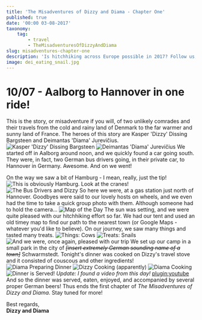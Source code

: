 ```yaml
---
title: 'The Misadventures of Dizzy and Diama - Chapter One'
published: true
date: '00:00 03-08-2017'
taxonomy:
    tag:
        - travel
        - TheMisadventuresOfDizzyAndDiama
slug: misadventures-chapter-one
description: 'Is hitchhiking across Europe possible in 2017? Follow us, and find out!'
image: dei_eating_snail.jpg
---
```


# 10/07 - Aalborg to Hannover in one ride!


This is the story, or misadventure if you will, of two unlikely comrades and their travels from the cold and rainy land of Denmark to the far warmer and sunny land of France.
The heroes of this story are Kasper 'Dizzy' Dissing Bargsteen and Deimantas 'Diama' Jurevičius.
![Kasper 'Dizzy' Dissing Bargsteen][dizzy]
![Deimantas 'Diama' Jurevičius][diama]
We started off in Aalborg around noon, and we quickly found a car going south. They were, in fact, two German bus drivers going, in their private car, to Hannover in Germany. Awesome. And on we went!

On the way we saw a bit of Hamburg - I mean, really, just the tip!
![This is obviously Hamburg. Look at the cranes!][hamburg]
![The Bus Drivers and Dizzy][group_dizzy]
So here we were, at a gas station just north of Hannover. Goodbyes were said to our lovely hosts on wheels, and we even had the time to take a quick group photo with them. Although someone had to hold the camera... 
![Map of the Day][map]
The sun was setting, and we were quite pleased with our hitchhiking effort so far. We had our tent and used an old timey map to find our path to the nearest town (or Google Maps - whatever you'd like to believe). On our journey, we saw many things and tasted many treats.
![Things&#58; Cows][cows]
![Treats&#58; Snails][diama_snail]
![And we were, once again, pleased with our trip][diama_peace]
We set up our camp in a small park in the city of ~~*&#91;insert extremely German sounding name of a town&#93;*~~ Schwarmstedt. Tonight's dinner was cooked on Dizzy's travel stove and it consisted of couscous and other ingredients! ![Diama Preparing Dinner][diama_dinner]
![Dizzy Cooking (apparently)][dizzy_dinner]
![Diama Cooking][diama_dinner_close]
![Dinner is Served!][dinner]
*Update: I found a video from this day!*
[plugin:youtube](https://www.youtube.com/watch?v=3HzwbQuCKKI)<br />
And so the dinner was served, eaten, enjoyed, and accompanied by several proper German beers! Thus ends the first chapter of *The Misadventures of Dizzy and Diama*. Stay tuned for more! 

Best regards,<br />**Dizzy and Diama**

[cows]: images/cows.jpeg?lightbox=1180&cropResize=900 
[dizzy]: images/dizzy_profile.jpeg?lightbox=1180&cropResize=900
[diama]: images/diama_profile.jpeg?lightbox=1180&cropResize=900
[diama_dinner]: images/diama_dinner.jpeg?lightbox=1180&cropResize=900
[diama_dinner_close]: images/diama_dinner_close.jpeg?lightbox=1180&cropResize=900
[diama_peace]: images/diama_peace.jpeg?lightbox=1180&cropResize=900
[diama_snail]: images/diama_snail.jpeg?lightbox=1180&cropResize=900
[dinner]: images/dinner.jpeg?lightbox=1180&cropResize=900
[dizzy_dinner]: images/dizzy_dinner.jpeg?lightbox=1180&cropResize=900
[group_diama]: images/group_diama.jpeg?lightbox=1180&cropResize=900
[group_dizzy]: images/group_dizzy.jpeg?lightbox=1180&cropResize=900
[hamburg]: images/hamburg.jpeg?lightbox=1180&cropResize=900
[map]: images/map_aalborg_to_schwarmstedt.jpg?lightbox=1180